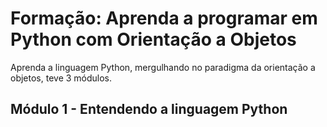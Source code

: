 # Formação: Aprenda a programar em Python com Orientação a Objetos

Aprenda a linguagem Python, mergulhando no paradigma da orientação a objetos, teve 3 módulos.

## Módulo 1 - Entendendo a linguagem Python
